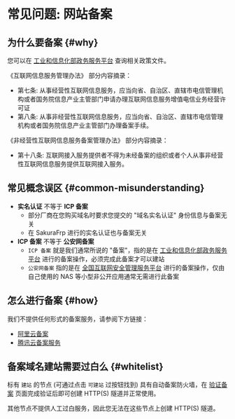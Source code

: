 # 常见问题: 网站备案

## 为什么要备案 {#why}

您可以在 [工业和信息化部政务服务平台](https://beian.miit.gov.cn/#/Integrated/lawStatute) 查询相关政策文件。

《互联网信息服务管理办法》 部分内容摘录：

- 第七条: 从事经营性互联网信息服务，应当向省、自治区、直辖市电信管理机构或者国务院信息产业主管部门申请办理互联网信息服务增值电信业务经营许可证
- 第八条: 从事非经营性互联网信息服务，应当向省、自治区、直辖市电信管理机构或者国务院信息产业主管部门办理备案手续。

《非经营性互联网信息服务备案管理办法》 部分内容摘录：

- 第十八条: 互联网接入服务提供者不得为未经备案的组织或者个人从事非经营性互联网信息服务提供互联网接入服务。

## 常见概念误区 {#common-misunderstanding}

- **实名认证** 不等于 **ICP 备案**  
  - 部分厂商在您购买域名时要求您提交的 "域名实名认证" 身份信息与备案无关
  - 在 SakuraFrp 进行的实名认证也与备案无关
- **ICP 备案** 不等于 **公安网备案**  
  - `ICP 备案` 就是我们通常所说的 "备案"，指的是在 [工业和信息化部政务服务平台](https://beian.miit.gov.cn/#/) 进行的备案操作，必须完成此备案才可以建站
  - `公安网备案` 指的是在 [全国互联网安全管理服务平台](http://www.beian.gov.cn/portal/index) 进行的备案操作，仅由自己使用的 NAS 等小型非公开应用通常无需进行此备案

## 怎么进行备案 {#how}

我们不提供任何形式的备案服务，请参阅下方链接：

- [阿里云备案](https://beian.aliyun.com/)
- [腾讯云备案服务](https://cloud.tencent.com/product/ba)

## 备案域名建站需要过白么 {#whitelist}

标有 `建站` 的节点 (可通过点击 `可建站` 过按钮找到) 具有自动备案防火墙，在 [验证备案](https://www.natfrp.com/user/icp) 页面完成验证后即可创建 HTTP(S) 隧道并正常使用。

其他节点不提供人工过白服务，因此您无法在这些节点上创建 HTTP(S) 隧道。
